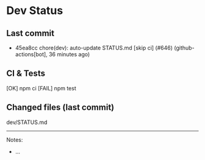 # Dev Status

## Last commit
- 45ea8cc chore(dev): auto-update STATUS.md [skip ci] (#646) (github-actions[bot], 36 minutes ago)
## CI & Tests
[OK] npm ci
[FAIL] npm test

## Changed files (last commit)
dev/STATUS.md

---
Notes:
- ...
